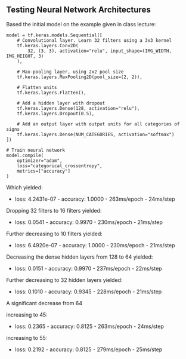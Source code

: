 ## Testing Neural Network Architectures  

Based the initial model on the example given in class lecture:
```# Create a convolutional neural network
model = tf.keras.models.Sequential([
    # Convolutional layer. Learn 32 filters using a 3x3 kernel
    tf.keras.layers.Conv2D(
        32, (3, 3), activation="relu", input_shape=(IMG_WIDTH, IMG_HEIGHT, 3)
    ),

    # Max-pooling layer, using 2x2 pool size
    tf.keras.layers.MaxPooling2D(pool_size=(2, 2)),

    # Flatten units
    tf.keras.layers.Flatten(),

    # Add a hidden layer with dropout
    tf.keras.layers.Dense(128, activation="relu"),
    tf.keras.layers.Dropout(0.5),

    # Add an output layer with output units for all categories of signs
    tf.keras.layers.Dense(NUM_CATEGORIES, activation="softmax")
])

# Train neural network
model.compile(
    optimizer="adam",
    loss="categorical_crossentropy",
    metrics=["accuracy"]
)
```
Which yielded: 
- loss: 4.2431e-07 - accuracy: 1.0000 - 263ms/epoch - 24ms/step

Dropping 32 filters to 16 filters yielded:
- loss: 0.0541 - accuracy: 0.9970 - 230ms/epoch - 21ms/step

Further decreasing to 10 filters yielded: 
- loss: 6.4920e-07 - accuracy: 1.0000 - 230ms/epoch - 21ms/step

Decreasing the dense hidden layers from 128 to 64 yielded: 
- loss: 0.0151 - accuracy: 0.9970 - 237ms/epoch - 22ms/step

Further decreasing to 32 hidden layers yielded: 
- loss: 0.1010 - accuracy: 0.9345 - 228ms/epoch - 21ms/step

A significant decrease from 64

increasing to 45: 
- loss: 0.2365 - accuracy: 0.8125 - 263ms/epoch - 24ms/step

increasing to 55: 
- loss: 0.2192 - accuracy: 0.8125 - 279ms/epoch - 25ms/step
